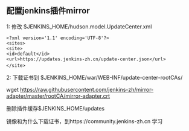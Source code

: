## 配置jenkins插件mirror
1: 修改  $JENKINS_HOME/hudson.model.UpdateCenter.xml

```
<?xml version='1.1' encoding='UTF-8'?>
<sites>
<site>
<id>default</id>
<url>https://updates.jenkins-zh.cn/update-center.json</url>
</site>　　
```

2: 下载证书到 $JENKINS_HOME/war/WEB-INF/update-center-rootCAs/

wget  https://raw.githubusercontent.com/jenkins-zh/mirror-adapter/master/rootCA/mirror-adapter.crt 

删除插件缓存$JENKINS_HOME/updates

镜像和为什么下载证书，到https://community.jenkins-zh.cn 学习
